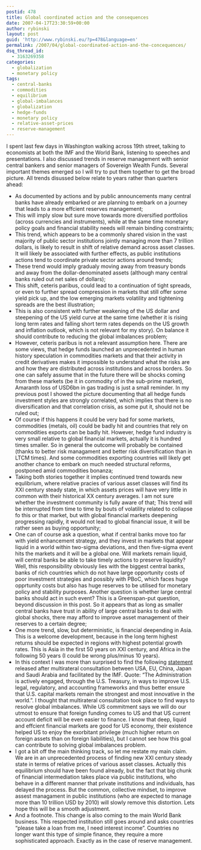 ```yaml
---
postid: 478
title: Global coordinated action and the consequences
date: 2007-04-17T23:30:59+00:00
author: rybinski
layout: post
guid: 'http://www.rybinski.eu/?p=478&language=en'
permalink: /2007/04/global-coordinated-action-and-the-concequences/
dsq_thread_id:
  - 3163269358
categories:
  - globalization
  - monetary policy
tags:
  - central-banks
  - commodities
  - equilibrium
  - global-imbalances
  - globalization
  - hedge-funds
  - monetary policy
  - relative-asset-prices
  - reserve-management
---
```

I spent last few days in Washington walking across 19th street, talking to economists at both the IMF and the World Bank, listening to speeches and presentations. I also discussed trends in reserve management with senior central bankers and senior managers of Sovereign Wealth Funds. Several important themes emerged so I will try to put them together to get the broad picture. All trends disussed below relate to years rather than quarters ahead:

<!--more-->

  * As documented by actions and by public announcements many central banks have already embarked or are planning to embark on a journey that leads to a more effcient reserves management;
  * This will imply slow but sure move towards more diversified portfolios (across currencies and instruments), while at the same time monetary policy goals and financial stability needs will remain binding constraints;
  * This trend, which appears to be a commonly shared vision in the vast majority of public sector institutions jointly managing more than 7 trillion dollars, is likely to result in shift of relative demand across asset classes. It will likely be associated with further effects, as public institutions actions tend to coordinate private sector actions around trends; 
  * These trend would imply gradualy moving away from treasury bonds and away from the dollar-denominated assets (although many central banks ruled out net sales of dollars); 
  * This shift, ceteris paribus, could lead to a continuation of tight spreads, or even to further spread compression in markets that still offer some yield pick up, and the low emerging markets volatility and tightening spreads are the best illustration;
  * This is also consistent with further weakening of the US dollar and steepening of the US yield curve at the same time (whether it is rising long term rates and falling short term rates depends on the US growth and inflation outlook, which is not relevant for my story). On balance it should contribute to reducing the global imbalances problem;
  * However, ceteris paribus is not a relevant assumption here. There are some views, that hedge funds launched an unprecedented in human history speculation in commodities markets and that their activity in credit derivatives makes it impossible to understand what the risks are and how they are distributed across institutions and across borders. So one can safely assume that in the future there will be shocks coming from these markets (be it in commodity of in the sub-prime market), Amaranth loss of USD6bn in gas trading is just a small reminder. In my previous post I showed the picture documenting that all hedge funds investment styles are strongly correlated, which implies that there is no diversification and that correlation crisis, as some put it, should not be ruled out;
  * Of course if this happens it could be very bad for some markets, commodities (metals, oil) could be badly hit and countries that rely on commodities exports can be badly hit. However, hedge fund industry is very small relative to global financial markets, actually it is hundred times smaller. So in general the outcome will probably be contained (thanks to better risk managament and better risk diversification than in LTCM times). And some commodities exporting countries will likely get another chance to embark on much needed structural reforms, postponed amid commodities bonanza; 
  * Taking both stories together it implies continued trend towards new equlibrium, where relative pracies of various asset classes will find its XXI century steady state, in which assets prices will have very little in common with their historical XX century averages. I am not sure whether the investment community is fully aware of that; This trend will be interrupted from time to time by bouts of volatility related to collapse fo this or that market, but with global financial markets deepening progressing rapidly, it would not lead to global financial issue, it will be rather seen as buying opportunity;
  * One can of course ask a question, what if central banks move too far with yield enhancement strategy, and they invest in markets that appear liquid in a world within two-sigma deviations, and then five-sigma event hits the markets and it will be a global one. Will markets remain liquid, will central banks be able to take timely actions to preserve liquidity? Well, this responsibility obviously lies with the biggest central banks, banks of rich countries which do not have large opportunity costs of poor investment strategies and possibly with PBoC, which faces huge opprtunity costs but also has huge reserves to be utilised for monetary policy and stability purposes. Another question is whether large central banks should act in such event? This is a Greenspan-put question, beyond discussion in this post. So it appears that as long as smaller central banks have trust in ability of large central banks to deal with global shocks, there may afford to improve asset management of their reserves to a certain degree; 
  * One more trend, slow, but deterministic, is financial deepending in Asia. This is a welcome development, because in the long term highest returns should be expected in regions with highest potential growth rates. This is Asia in the first 50 years on XXI century, and Africa in the following 50 years (I could be wrong plus/minus 10 years). 
  * In this context I was more than surprised to find the following [statement](http://www.imf.org/external/np/sec/pr/2007/pr0772.htm) released after multirateral consultation between USA, EU, China, Japan and Saudi Arabia and facilitated by the IMF. Quote: “The Administration is actively engaged, through the U.S. Treasury, in ways to improve U.S. legal, regulatory, and accounting frameworks and thus better ensure that U.S. capital markets remain the strongest and most innovative in the world.”. I thought that multirateral consultation took place to find ways to resolve global imbalances. While US commitment says we will do our utmost to ensure that foreign funding comes to US and that US current account deficit will be even easier to finance. I know that deep, liquid and effcient financial markets are good for US economy, their existence helped US to enjoy the exorbitant privilege (much higher return on foreign assets than on foreign liabilities), but I cannot see how this goal can contribute to solving global imbalances problem. 
  * I got a bit off the main thinking track, so let me restate my main claim. We are in an unprecedented process of finding new XXI century steady state in terms of relative prices of various asset classes. Actually this equilibrium should have been found already, but the fact that big chunk of financial intermediation takes place via public institutions, who behave in a different manner that private institutions and individuals, has delayed the process. But the common, collective mindset, to improve assest managament in public institutions (who are expected to manage more than 10 trillion USD by 2010) will slowly remove this distortion. Lets hope this will be a smooth adjustment.
  * And a footnote. This change is also coming to the main World Bank business. This respected institution still goes around and asks countries “please take a loan from me, I need interest income”. Countries no longer want this type of simple finance, they require a more sophisticated approach. Exactly as in the case of reserve management.
